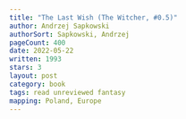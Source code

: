 ```yaml
---
title: "The Last Wish (The Witcher, #0.5)"
author: Andrzej Sapkowski
authorSort: Sapkowski, Andrzej
pageCount: 400
date: 2022-05-22
written: 1993
stars: 3
layout: post
category: book
tags: read unreviewed fantasy
mapping: Poland, Europe
---
```

